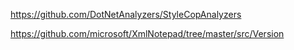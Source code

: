 https://github.com/DotNetAnalyzers/StyleCopAnalyzers

https://github.com/microsoft/XmlNotepad/tree/master/src/Version
